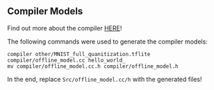 ## Compiler Models

Find out more about the compiler [HERE](https://github.com/tum-ei-eda/tflite_micro_compiler)!

The following commands were used to generate the compiler models:

```
compiler other/MNIST_full_quanitization.tflite compiler/offline_model.cc hello_world_
mv compiler/offline_model.cc.h compiler/offline_model.h
```

In the end, replace `Src/offline_model.cc/h` with the generated files! 
